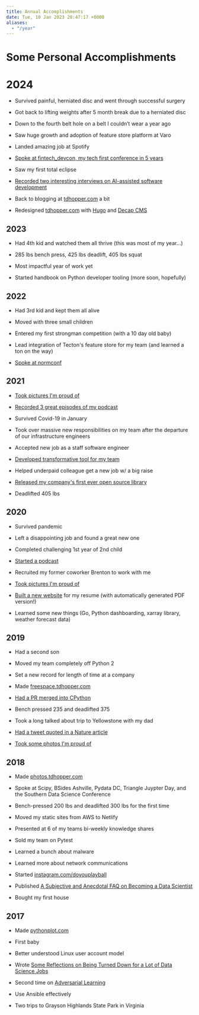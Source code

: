 ```yaml
---
title: Annual Accomplishments
date: Tue, 10 Jan 2023 20:47:17 +0000
aliases: 
  - "/year"
---
```

# Some Personal Accomplishments

# 2024

  * Survived painful, herniated disc and went through successful surgery

  * Got back to lifting weights after 5 month break due to a herniated disc

  * Down to the fourth belt hole on a belt I couldn’t wear a year ago 

  * Saw huge growth and adoption of feature store platform at Varo

  * Landed amazing job at Spotify

  * [Spoke at fintech_devcon, my tech first conference in 5 years](https://tdhopper.com/talks)

  * Saw my first total eclipse

  * [Recorded two interesting interviews on AI-assisted software development](https://podcast.tdhopper.com)

  * Back to blogging at [tdhopper.com](https://tdhopper.com) a bit

  * Redesigned [tdhopper.com](https://tdhopper.com) with [Hugo](https://gohugo.io) and [Decap CMS](https://decapcms.org)

## 2023

  * Had 4th kid and watched them all thrive (this was most of my year…)

  * 285 lbs bench press, 425 lbs deadlift, 405 lbs squat

  * Most impactful year of work yet
  
  * Started handbook on Python developer tooling (more soon, hopefully)


## 2022

  * Had 3rd kid and kept them all alive

  * Moved with three small children

  * Entered my first strongman competition (with a 10 day old baby)

  * Lead integration of Tecton's feature store for my team (and learned a ton on the way)

  * [Spoke at normconf](https://www.youtube.com/watch?v=6flt_3yMNb0)

## 2021

  * [Took pictures I'm proud of](https://photos.tdhopper.com/2021-best-of )

  * [Recorded 3 great episodes of my podcast](https://podcast.tdhopper.com  )

  * Survived Covid-19 in January 

  * Took over massive new responsibilities on my team after the departure of our infrastructure engineers

  * Accepted new job as a staff software engineer

  * [Developed transformative tool for my team](https://twitter.com/tdhopper/status/1455522288711913481)

  * Helped underpaid colleague get a new job w/ a big raise

  * [Released my company's first ever open source library](https://pypi.org/project/intake-pattern-catalog/)

  * Deadlifted 405 lbs

## 2020

  * Survived pandemic

  * Left a disappointing job and found a great new one

  * Completed challenging 1st year of 2nd child

  * [Started a podcast](https://podcast.tdhopper.com)

  * Recruited my former coworker Brenton to work with me

  * [Took pictures I'm proud of ](https://photos.tdhopper.com/2020-best-of)

  * [Built a new website](https://resume.tdhopper.com) for my resume (with automatically generated PDF version!)

  * Learned some new things (Go, Python dashboarding, xarray library, weather forecast data)

## 2019

  * Had a second son 

  * Moved my team completely off Python 2

  * Set a new record for length of time at a company 

  * Made [freespace.tdhopper.com](https://freespace.tdhopper.com)

  * [Had a PR merged into CPython](https://github.com/python/cpython/pull/11847)

  * Bench pressed 235 and deadlifted 375 

  * Took a long talked about trip to Yellowstone with my dad

  * [Had a tweet quoted in a Nature article](https://www.nature.com/articles/d41586-019-02046-0)

  * [Took some photos I'm proud of](https://photos.tdhopper.com/2019-best-of)

## 2018

  * Made [photos.tdhopper.com](http://photos.tdhopper.com)

  * Spoke at Scipy, BSides Ashville, Pydata DC, Triangle Juypter Day, and the Southern Data Science Conference

  * Bench-pressed 200 lbs and deadlifted 300 lbs for the first time

  * Moved my static sites from AWS to Netlify

  * Presented at 6 of my teams bi-weekly knowledge shares

  * Sold my team on Pytest

  * Learned a bunch about malware

  * Learned more about network communications

  * Started [instagram.com/doyouplayball ](http://instagram.com/doyouplayball)

  * Published [A Subjective and Anecdotal FAQ on Becoming a Data Scientist](/blog/faq/)

  * Bought my first house

## 2017

  * Made [pythonplot.com](https://pythonplot.com)

  * First baby

  * Better understood Linux user account model

  * Wrote [Some Reflections on Being Turned Down for a Lot of Data Science Jobs](/blog/some-reflections-on-being-turned-down-for-a-lot-of-data-science-jobs/)

  * Second time on [Adversarial Learning](https://adversariallearning.com)

  * Use Ansible effectively

  * Two trips to Grayson Highlands State Park in Virginia  
